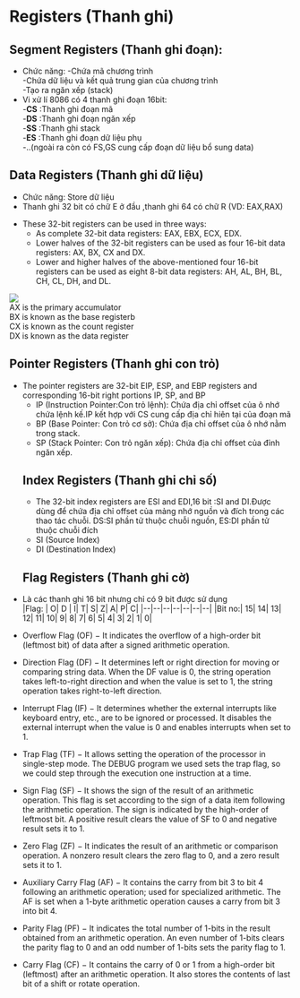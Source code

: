 # Registers (Thanh ghi)
## Segment Registers (Thanh ghi đoạn):
- Chức năng:
-Chứa mã chương trình  
-Chứa dữ liệu và kết quả trung gian của chương trình  
-Tạo ra ngăn xếp (stack)  
- Vi xử lí 8086 có 4 thanh ghi đoạn 16bit:  
-**CS** :Thanh ghi đoạn mã  
-**DS** :Thanh ghi đoạn ngăn xếp  
-**SS** :Thanh ghi stack  
-**ES** :Thanh ghi đoạn dữ liệu phụ  
-..(ngoài ra còn có FS,GS cung cấp đoạn dữ liệu bổ sung data)  
## Data Registers (Thanh ghi dữ liệu)  
- Chức năng: Store dữ liệu  
- Thanh ghi 32 bit có chữ E ở đầu ,thanh ghi 64 có chữ R (VD: EAX,RAX)
* These 32-bit registers can be used in three ways:  
  * As complete 32-bit data registers: EAX, EBX, ECX, EDX.
  * Lower halves of the 32-bit registers can be used as four 16-bit data registers: AX, BX, CX and DX.
  * Lower and higher halves of the above-mentioned four 16-bit registers can be used as eight 8-bit data registers: AH, AL, BH, BL, CH, CL, DH, and DL.  
  
![](https://www.tutorialspoint.com/assembly_programming/images/register1.jpg)  
AX is the primary accumulator  
BX is known as the base registerb  
CX is known as the count register  
DX is known as the data register
## Pointer Registers (Thanh ghi con trỏ)
* The pointer registers are 32-bit EIP, ESP, and EBP registers and corresponding 16-bit right portions IP, SP, and BP
  * IP (Instruction Pointer:Con trỏ lệnh): Chứa địa chỉ offset của ô nhớ chứa lệnh kế.IP kết hợp với CS cung cấp địa chỉ hiên tại của đoạn mã
  * BP (Base Pointer: Con trỏ cơ sở): Chứa địa chỉ offset của ô nhớ nằm trong stack.
  * SP (Stack Pointer: Con trỏ ngăn xếp): Chứa địa chỉ offset của đỉnh ngăn xếp.  
  ## Index Registers (Thanh ghi chỉ số)
  - The 32-bit index registers are ESI and EDI,16 bit :SI and DI.Được dùng để chứa địa chỉ offset của mảng nhớ nguồn và đích trong các thao tác chuỗi. DS:SI phần tử thuộc chuỗi nguồn, ES:DI phần tử thuộc chuỗi đích
  - SI (Source Index)
  - DI (Destination Index)
  ## Flag Registers (Thanh ghi cờ)
- Là các thanh ghi 16 bit nhưng chỉ có 9 bit được sử dụng  
|Flag: |					O| 	D |	I| 	T| 	S| 	Z| 		A| 		P| 		C|
|--|--|--|--|--|--|--|
|Bit no:| 	15| 	14| 	13| 	12| 	11| 	10| 	9| 	8| 	7| 	6| 	5| 	4| 	3| 	2| 	1| 	0|

-   Overflow Flag (OF) − It indicates the overflow of a high-order bit (leftmost bit) of data after a signed arithmetic operation.

-   Direction Flag (DF) − It determines left or right direction for moving or comparing string data. When the DF value is 0, the string operation takes left-to-right direction and when the value is set to 1, the string operation takes right-to-left direction.

-   Interrupt Flag (IF) − It determines whether the external interrupts like keyboard entry, etc., are to be ignored or processed. It disables the external interrupt when the value is 0 and enables interrupts when set to 1.

-   Trap Flag (TF) − It allows setting the operation of the processor in single-step mode. The DEBUG program we used sets the trap flag, so we could step through the execution one instruction at a time.

-   Sign Flag (SF) − It shows the sign of the result of an arithmetic operation. This flag is set according to the sign of a data item following the arithmetic operation. The sign is indicated by the high-order of leftmost bit. A positive result clears the value of SF to 0 and negative result sets it to 1.

-   Zero Flag (ZF) − It indicates the result of an arithmetic or comparison operation. A nonzero result clears the zero flag to 0, and a zero result sets it to 1.

-   Auxiliary Carry Flag (AF) − It contains the carry from bit 3 to bit 4 following an arithmetic operation; used for specialized arithmetic. The AF is set when a 1-byte arithmetic operation causes a carry from bit 3 into bit 4.

-   Parity Flag (PF) − It indicates the total number of 1-bits in the result obtained from an arithmetic operation. An even number of 1-bits clears the parity flag to 0 and an odd number of 1-bits sets the parity flag to 1.

-   Carry Flag (CF) − It contains the carry of 0 or 1 from a high-order bit (leftmost) after an arithmetic operation. It also stores the contents of last bit of a shift or rotate operation.
